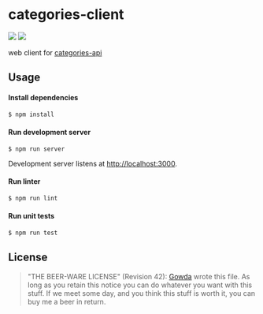 # categories-client
![](https://github.com/gowda/categories-client/workflows/lint-and-tests/badge.svg)
![](https://github.com/gowda/categories-client/workflows/features/badge.svg)

web client for [categories-api](https://github.com/gowda/categories-api)

## Usage
#### Install dependencies
```bash
$ npm install
```

#### Run development server
```
$ npm run server
```

Development server listens at [http://localhost:3000](http://localhost:3000).

#### Run linter
```bash
$ npm run lint
```

#### Run unit tests
```bash
$ npm run test
```

## License

> "THE BEER-WARE LICENSE" (Revision 42):
> [Gowda](https://github.com/gowda) wrote this file.  As long as you retain
> this notice you can do whatever you want with this stuff. If we meet
> some day, and you think this stuff is worth it, you can buy me a beer in return.
